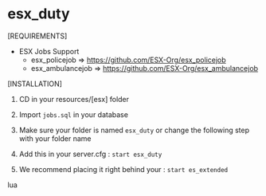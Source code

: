# esx_duty

[REQUIREMENTS]
  
* ESX Jobs Support
  * esx_policejob => https://github.com/ESX-Org/esx_policejob
  * esx_ambulancejob => https://github.com/ESX-Org/esx_ambulancejob
  
[INSTALLATION]

1) CD in your resources/[esx] folder

2) Import ``jobs.sql`` in your database

3) Make sure your folder is named ``esx_duty`` or change the following step with your folder name

4) Add this in your server.cfg :
``start esx_duty``

5) We recommend placing it right behind your :
``start es_extended``

lua
